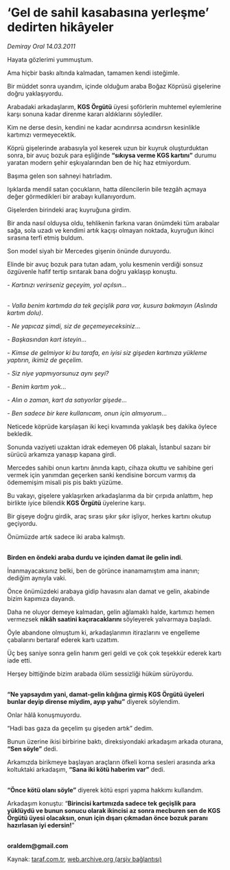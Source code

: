 # ‘Gel de sahil kasabasına yerleşme’ dedirten hikâyeler

*Demiray Oral 14.03.2011*

<div class="yazi"><p>Hayata gözlerimi yummuştum.</p>
<p>Ama hiçbir baskı altında kalmadan, tamamen kendi isteğimle.</p>
<p>Bir müddet sonra uyandım, içinde olduğum araba Boğaz Köprüsü gişelerine doğru yaklaşıyordu.</p>
<p>Arabadaki arkadaşlarım, <b>KGS Örgütü</b> üyesi şoförlerin muhtemel eylemlerine karşı sonuna kadar direnme kararı aldıklarını söylediler.</p>
<p>Kim ne derse desin, kendini ne kadar acındırırsa acındırsın kesinlikle kartımızı vermeyecektik.</p>
<p>Köprü gişelerinde arabasıyla yol keserek uzun bir kuyruk oluşturduktan sonra, bir avuç bozuk para eşliğinde <b>“sıkıysa verme KGS kartını”</b> durumu yaratan modern şehir eşkıyalarından ben de hiç haz etmiyordum.</p>
<p>Başıma gelen son sahneyi hatırladım.</p>
<p>Işıklarda mendil satan çocukların, hatta dilencilerin bile tezgâh açmaya değer görmedikleri bir arabayı kullanıyordum.</p>
<p>Gişelerden birindeki araç kuyruğuna girdim.</p>
<p>Bir anda nasıl olduysa oldu, tehlikenin farkına varan önümdeki tüm arabalar sağa, sola uzadı ve kendimi artık kaçışı olmayan noktada, kuyruğun ikinci sırasına terfi etmiş buldum.</p>
<p>Son model siyah bir Mercedes gişenin önünde duruyordu.</p>
<p>Elinde bir avuç bozuk para tutan adam, yolu kesmenin verdiği sonsuz özgüvenle hafif tertip sırıtarak bana doğru yaklaşıp konuştu.</p>
<p>- <i>Kartınızı verirseniz geçeyim, yol açılsın...</i></p>
<p><i><br/>- Valla benim kartımda da tek geçişlik para var, kusura bakmayın (Aslında kartım dolu)</i>.</p>
<p>- <i>Ne yapıcaz şimdi, siz de geçemeyeceksiniz</i>...</p>
<p>- <i>Başkasından kart isteyin</i>...</p>
<p>- <i>Kimse de gelmiyor ki bu tarafa, en iyisi siz gişeden kartınıza yükleme yaptırın, ikimiz de geçelim</i>.</p>
<p>- <i>Siz niye yapmıyorsunuz aynı şeyi?</i></p>
<p>- <i>Benim kartım yok</i>...</p>
<p>- <i>Alın o zaman, kart da satıyorlar gişede</i>...</p>
<p>- <i>Ben sadece bir kere kullanıcam, onun için almıyorum</i>...</p>
<p>Neticede köprüde karşılaşan iki keçi kıvamında yaklaşık beş dakika öylece bekledik.</p>
<p>Sonunda vaziyeti uzaktan idrak edemeyen 06 plakalı, İstanbul sazanı bir sürücü arkamıza yanaşıp kapana girdi.</p>
<p>Mercedes sahibi onun kartını ânında kaptı, cihaza okuttu ve sahibine geri vermek için yanımdan geçerken sanki kendisine borcum varmış da ödememişim misali pis pis baktı yüzüme.</p>
<p>Bu vakayı, gişelere yaklaşırken arkadaşlarıma da bir çırpıda anlattım, hep birlikte iyice bilendik <b>KGS Örgütü</b> üyelerine karşı.</p>
<p>Bir gişeye doğru girdik, araç sırası şıkır şıkır işliyor, herkes kartını okutup geçiyordu.</p>
<p>Önümüzde artık sadece iki araba kalmıştı.</p>
<p><b><br/>Birden en öndeki araba durdu ve içinden damat ile gelin indi</b>.</p>
<p>İnanmayacaksınız belki, ben de görünce inanamamıştım ama inanın; dediğim aynıyla vaki.</p>
<p>Önce önümüzdeki arabaya gidip havasını alan damat ve gelin, akabinde bizim kapımıza dayandı.</p>
<p>Daha ne oluyor demeye kalmadan, gelin ağlamaklı halde, kartımızı hemen vermezsek <b>nikâh saatini kaçıracaklarını </b>söyleyerek yalvarmaya başladı.</p>
<p>Öyle abandone olmuştum ki, arkadaşlarımın itirazlarını ve engelleme çabalarını bertaraf ederek kartı uzattım.</p>
<p>Üç beş saniye sonra gelin hanım geri geldi ve çok çok teşekkür ederek kartı iade etti.</p>
<p>Herşey bittiğinde bizim arabada ölüm sessizliği hüküm sürüyordu.</p>
<p><b><br/>“Ne yapsaydım yani, damat-gelin kılığına girmiş KGS Örgütü üyeleri bunlar deyip dirense miydim, ayıp yahu”</b> diyerek söylendim.</p>
<p>Onlar hâlâ konuşmuyordu.</p>
<p>“Hadi bas gaza da geçelim şu gişeden artık” dedim.</p>
<p>Bunun üzerine ikisi birbirine baktı, direksiyondaki arkadaşım arkada oturana, <b>“Sen söyle”</b> dedi.</p>
<p>Arkamızda birikmeye başlayan araçların öfkeli korna sesleri arasında arka koltuktaki arkadaşım, <b>“Sana iki kötü haberim var”</b> dedi.</p>
<p><b><br/>“Önce kötü olanı söyle”</b> diyerek kötü espri yapma hakkımı kullandım.</p>
<p>Arkadaşım konuştu: “<b>Birincisi kartımızda sadece tek geçişlik para yüklüydü ve bunun sonucu olarak ikincisi az sonra mecburen sen de KGS Örgütü üyesi olacaksın, onun için dışarı çıkmadan önce bozuk paranı hazırlasan iyi edersin!</b>”</p>
<p><b><br/>oraldem@gmail.com</b></p>
</div>

Kaynak: [taraf.com.tr](http://www.taraf.com.tr/demiray-oral/makale-gel-de-sahil-kasabasina-yerlesme-dedirten.htm), [web.archive.org (arşiv bağlantısı)](http://web.archive.org/web/20131103005120/http://www.taraf.com.tr/demiray-oral/makale-gel-de-sahil-kasabasina-yerlesme-dedirten.htm)
